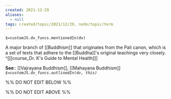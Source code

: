```yaml
---
created: 2021-12-29 
aliases:
  - null
tags: created/topic/2021/12/29, node/topic/term
---
```

`$=customJS.dv_funcs.mentionedIn(dv)`

A major branch of [[Buddhism]] that originates from the Pali canon, which is a set of texts that adhere to the [[Buddha]]'s original teachings very closely.
 ^[[[course_Dr. K's Guide to Mental Health]]]

**See**:: [[Vajrayana Buddhism]], [[Mahayana Buddhism]]
*`$=customJS.dv_funcs.outlinedIn(dv, this)`*

%% DO NOT EDIT BELOW %%

%% DO NOT EDIT ABOVE %%
